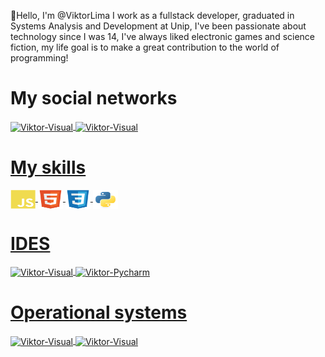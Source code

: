  👋Hello, I'm @ViktorLima
I work as a fullstack developer, graduated in Systems Analysis and Development at Unip, I've been passionate about technology since I was 14, I've always liked electronic games and science fiction, my life goal is to make a great contribution to the world of programming!
<div>
 <h1>My social networks</h1>
 <a href="https://www.linkedin.com/in/victor-lima-404ba41a1/" target="_blank"><img  align="center" alt="Viktor-Visual" height="30" width="40"  src="https://cdn.jsdelivr.net/gh/devicons/devicon/icons/linkedin/linkedin-original.svg" />
 <a href="https://www.instagram.com/viktor_slima" target="_blank"><img  align="center" alt="Viktor-Visual" height="30" width="40"  src="https://upload.wikimedia.org/wikipedia/commons/a/a5/Instagram_icon.png" />      
</div>
<div>
  <h1>My skills</h1>
  <img align="center" alt="Viktor-Js" height="30" width="40" src="https://raw.githubusercontent.com/devicons/devicon/master/icons/javascript/javascript-plain.svg">
  <img align="center" alt="Viktor-HTML" height="30" width="40" src="https://raw.githubusercontent.com/devicons/devicon/master/icons/html5/html5-original.svg">
  <img align="center" alt="Viktor-CSS" height="30" width="40" src="https://raw.githubusercontent.com/devicons/devicon/master/icons/css3/css3-original.svg">
  <img align="center" alt="Viktor-Python" height="30" width="40" src="https://raw.githubusercontent.com/devicons/devicon/master/icons/python/python-original.svg">
</div>
<div>
<h1>IDES</h1>
<img align="center" alt="Viktor-Visual" height="30" width="40" src="https://cdn.jsdelivr.net/gh/devicons/devicon/icons/vscode/vscode-original.svg" />  
<img align="center" alt="Viktor-Pycharm" height="30" width="40" src="https://upload.wikimedia.org/wikipedia/commons/1/1d/PyCharm_Icon.svg"/> 
</div>
<div>
<h1>Operational systems</h1>
<img align="center" alt="Viktor-Visual" height="30" width="40" src="https://cdn.jsdelivr.net/gh/devicons/devicon/icons/windows8/windows8-original.svg" />   
 <img align="center" alt="Viktor-Visual" height="30" width="40" src="https://cdn.jsdelivr.net/gh/devicons/devicon/icons/linux/linux-original.svg" />        
</div>
